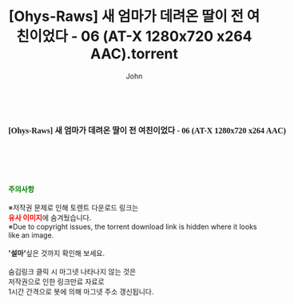 ﻿---
layout: post
title:  "[Ohys-Raws] 새 엄마가 데려온 딸이 전 여친이었다 - 06 (AT-X 1280x720 x264 AAC).torrent"
author: John
categories: [ 애니메이션 ]
tags: [  ]
image:  
description: "[Ohys-Raws] 새 엄마가 데려온 딸이 전 여친이었다 - 06 (AT-X 1280x720 x264 AAC) torrent 정보 공유"
toc: true
toc_sticky: true
---

<br>
<div class="view-img">
<a class="view_image" href="http://torrentmobile62.com/bbs/view_image.php?fn=%2Fdata%2Ffile%2Fani%2F1040166539_1wKpq4cU_d404d1421db18c331688931ebde2080b336a64cd.jpg" target="_blank"><img alt="" class="img-tag" content="http://torrentmobile62.com/data/file/ani/1040166539_1wKpq4cU_d404d1421db18c331688931ebde2080b336a64cd.jpg" itemprop="image" src="http://torrentmobile62.com/data/file/ani/1040166539_1wKpq4cU_d404d1421db18c331688931ebde2080b336a64cd.jpg"/></a></div><div class="view-content" itemprop="description">
<p><span style="font-family:nanumsquareround;font-size:16px;font-weight:700;white-space:nowrap;background-color:rgb(255,255,255);">[Ohys-Raws] 새 엄마가 데려온 딸이 전 여친이었다 - 06 (AT-X 1280x720 x264 AAC)</span> </p> </div>
    
<br><br><br>
<p data-ke-size="size16"><b><span style="color: green;">주의사항</span></b><br /><br />※저작권 문제로 인해 토렌트 다운로드 링크는<br /><b><span style="color: red;">유사 이미지</span></b>에 숨겨뒀습니다.<br />※Due to copyright issues, the torrent download link is hidden where it looks like an image.<br /><br /><b>'설마'</b>싶은 것까지 확인해 보세요.<br /><br />숨김링크 클릭 시 마그넷 나타나지 않는 것은<br />저작권으로 인한 링크만료 자료로<br />1시간 간격으로 봇에 의해 마그넷 주소 갱신됩니다.</p>
